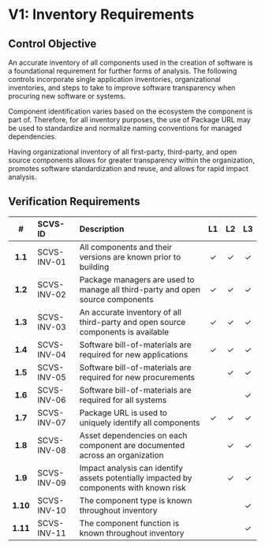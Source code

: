# V1: Inventory Requirements

## Control Objective

An accurate inventory of all components used in the creation of software is a foundational requirement for further 
forms of analysis. The following controls incorporate single application inventories, organizational inventories, 
and steps to take to improve software transparency when procuring new software or systems.

Component identification varies based on the ecosystem the component is part of. Therefore, for all inventory purposes,
the use of Package URL may be used to standardize and normalize naming conventions for managed dependencies.

Having organizational inventory of all first-party, third-party, and open source components allows for greater 
transparency within the organization, promotes software standardization and reuse, and allows for rapid impact analysis.

<div style="page-break-after: always;"> 
</div>

## Verification Requirements

| # | SCVS-ID | Description | L1 | L2 | L3 |
| :---: | :--- | :--- | :---: | :---: | :---: |
| **1.1** | SCVS-INV-01 | All components and their versions are known prior to building | ✓ | ✓ | ✓ |
| **1.2** | SCVS-INV-02 | Package managers are used to manage all third-party and open source components | ✓ | ✓ | ✓ |
| **1.3** | SCVS-INV-03 | An accurate inventory of all third-party and open source components is available | ✓ | ✓ | ✓ |
| **1.4** | SCVS-INV-04 | Software bill-of-materials are required for new applications | ✓ | ✓ | ✓ |
| **1.5** | SCVS-INV-05 | Software bill-of-materials are required for new procurements | | ✓ | ✓ |
| **1.6** | SCVS-INV-06 | Software bill-of-materials are required for all systems | | | ✓ |
| **1.7** | SCVS-INV-07 | Package URL is used to uniquely identify all components | ✓ | ✓ | ✓ |
| **1.8** | SCVS-INV-08 | Asset dependencies on each component are documented across an organization | | ✓ | ✓ |
| **1.9** | SCVS-INV-09 | Impact analysis can identify assets potentially impacted by components with known risk | | ✓ | ✓ |
| **1.10** | SCVS-INV-10 | The component type is known throughout inventory | | | ✓ |
| **1.11** | SCVS-INV-11 | The component function is known throughout inventory  | | | ✓ |
